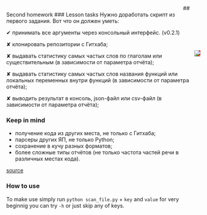 <html>
	<head>
		<style type="text/css">
		 .img{
		 	margin: -70px -50px -123px 500px;
		 	background: red;
		 }
		</style>
	</head>
	<body>
		<img src="https://otus.ru/static/img/favicons/android-chrome-537x240.jpg" class="img">
	</body>
</html>
## Second homework
### Lesson tasks
Нужно доработать скрипт из первого задания. Вот что он должен уметь:

 ✔︎ принимать все аргументы через консольный интерфейс. (v0.2.1)
 
 ✘ клонировать репозитории с Гитхаба;
 
 ✘ выдавать статистику самых частых слов по глаголам или существительным (в зависимости от параметра отчёта);
 
 ✘ выдавать статистику самых частых слов названия функций или локальных переменных внутри функций (в зависимости от параметра отчёта);
 
 ✘ выводить результат в консоль, json-файл или csv-файл (в зависимости от параметра отчёта);

### Keep in mind

- получение кода из других места, не только с Гитхаба;
- парсеры других ЯП, не только Python;
- сохранение в кучу разных форматов;
- более сложные типы отчётов (не только частота частей речи в различных местах кода).

[source](https://gist.github.com/Melevir/5754a1b553eb11839238e43734d0eb79)

### How to use
To make use simply run `python scan_file.py` + `key` and `value`
for very beginnig you can try `-h` or just skip any of keys.